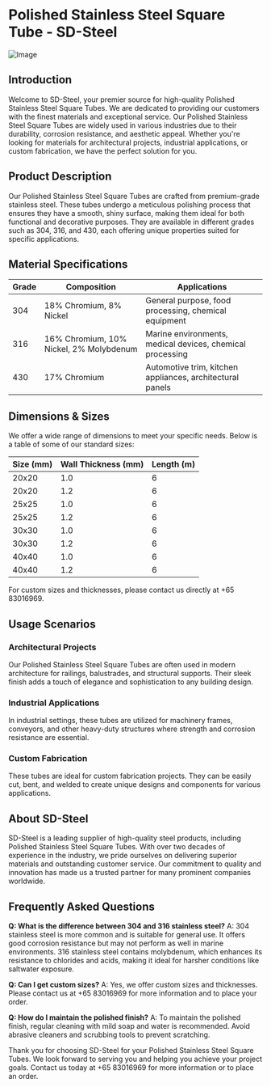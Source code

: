 # Polished Stainless Steel Square Tube - SD-Steel

![Image](https://github.com/user-attachments/assets/2567258e-e124-4816-932d-1809bd27ef0b)

## Introduction

Welcome to SD-Steel, your premier source for high-quality Polished Stainless Steel Square Tubes. We are dedicated to providing our customers with the finest materials and exceptional service. Our Polished Stainless Steel Square Tubes are widely used in various industries due to their durability, corrosion resistance, and aesthetic appeal. Whether you're looking for materials for architectural projects, industrial applications, or custom fabrication, we have the perfect solution for you.

## Product Description

Our Polished Stainless Steel Square Tubes are crafted from premium-grade stainless steel. These tubes undergo a meticulous polishing process that ensures they have a smooth, shiny surface, making them ideal for both functional and decorative purposes. They are available in different grades such as 304, 316, and 430, each offering unique properties suited for specific applications.

## Material Specifications

| Grade | Composition | Applications |
|-------|-------------|--------------|
| 304   | 18% Chromium, 8% Nickel | General purpose, food processing, chemical equipment |
| 316   | 16% Chromium, 10% Nickel, 2% Molybdenum | Marine environments, medical devices, chemical processing |
| 430   | 17% Chromium | Automotive trim, kitchen appliances, architectural panels |

## Dimensions & Sizes

We offer a wide range of dimensions to meet your specific needs. Below is a table of some of our standard sizes:

| Size (mm) | Wall Thickness (mm) | Length (m) |
|-----------|---------------------|------------|
| 20x20     | 1.0                 | 6          |
| 20x20     | 1.2                 | 6          |
| 25x25     | 1.0                 | 6          |
| 25x25     | 1.2                 | 6          |
| 30x30     | 1.0                 | 6          |
| 30x30     | 1.2                 | 6          |
| 40x40     | 1.0                 | 6          |
| 40x40     | 1.2                 | 6          |

For custom sizes and thicknesses, please contact us directly at +65 83016969.

## Usage Scenarios

### Architectural Projects
Our Polished Stainless Steel Square Tubes are often used in modern architecture for railings, balustrades, and structural supports. Their sleek finish adds a touch of elegance and sophistication to any building design.

### Industrial Applications
In industrial settings, these tubes are utilized for machinery frames, conveyors, and other heavy-duty structures where strength and corrosion resistance are essential.

### Custom Fabrication
These tubes are ideal for custom fabrication projects. They can be easily cut, bent, and welded to create unique designs and components for various applications.

## About SD-Steel

SD-Steel is a leading supplier of high-quality steel products, including Polished Stainless Steel Square Tubes. With over two decades of experience in the industry, we pride ourselves on delivering superior materials and outstanding customer service. Our commitment to quality and innovation has made us a trusted partner for many prominent companies worldwide.

## Frequently Asked Questions

**Q: What is the difference between 304 and 316 stainless steel?**
A: 304 stainless steel is more common and is suitable for general use. It offers good corrosion resistance but may not perform as well in marine environments. 316 stainless steel contains molybdenum, which enhances its resistance to chlorides and acids, making it ideal for harsher conditions like saltwater exposure.

**Q: Can I get custom sizes?**
A: Yes, we offer custom sizes and thicknesses. Please contact us at +65 83016969 for more information and to place your order.

**Q: How do I maintain the polished finish?**
A: To maintain the polished finish, regular cleaning with mild soap and water is recommended. Avoid abrasive cleaners and scrubbing tools to prevent scratching.

Thank you for choosing SD-Steel for your Polished Stainless Steel Square Tubes. We look forward to serving you and helping you achieve your project goals. Contact us today at +65 83016969 for more information or to place an order.